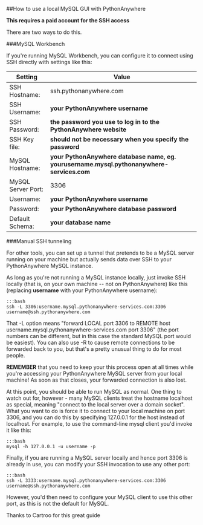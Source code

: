 
<!--
.. title: SSH tunnelling
.. slug: SSHTunnelling
.. date: 2015-05-13 14:35:28 UTC+01:00
.. tags:
.. category:
.. link:
.. description:
.. type: text
-->





##How to use a local MySQL GUI with PythonAnywhere


**This requires a paid account for the SSH access**

There are two ways to do this.


###MySQL Workbench


If you're running MySQL Workbench, you can configure it to connect using SSH directly with settings like this:

| Setting  | Value |
|--|--|
| SSH Hostname:  | ssh.pythonanywhere.com |
| SSH Username:  | **your PythonAnywhere username** |
| SSH Password:  | **the password you use to log in to the PythonAnywhere website** |
| SSH Key file:  | **should not be necessary when you specify the password** |
| MySQL Hostname:  | **your PythonAnywhere database name, eg. yourusername.mysql.pythonanywhere-services.com** |
| MySQL Server Port:  | 3306 |
| Username:  | **your PythonAnywhere username** |
| Password:  | **your PythonAnywhere database password** |
| Default Schema:  | **your database name** |


###Manual SSH tunneling


For other tools, you can set up a tunnel that pretends to be a MySQL server running on your machine but actually sends data over SSH to your PythonAnywhere MySQL instance.

As long as you're not running a MySQL instance locally, just invoke SSH locally (that is, on your own machine -- not on PythonAnywhere) like this (replacing **username** with your PythonAnywhere username):

    :::bash
    ssh -L 3306:username.mysql.pythonanywhere-services.com:3306 username@ssh.pythonanywhere.com


That -L option means "forward LOCAL port 3306 to REMOTE host username.mysql.pythonanywhere-services.com port 3306" (the port numbers can be different, but in this case the standard MySQL port would be easiest). You can also use -R to cause remote connections to be forwarded back to you, but that's a pretty unusual thing to do for most people.

**REMEMBER** that you need to keep your this process open at all times while you're accessing your PythonAnywhere MySQL server from your local machine! As soon as that closes, your forwarded connection is also lost.

At this point, you should be able to run MySQL as normal. One thing to watch out for, however - many MySQL clients treat the hostname localhost as special, meaning "connect to the local server over a domain socket". What you want to do is force it to connect to your local machine on port 3306, and you can do this by specifying 127.0.0.1 for the host instead of localhost. For example, to use the command-line mysql client you'd invoke it like this:

    :::bash
    mysql -h 127.0.0.1 -u username -p


Finally, if you are running a MySQL server locally and hence port 3306 is already in use, you can modify your SSH invocation to use any other port:

    :::bash
    ssh -L 3333:username.mysql.pythonanywhere-services.com:3306 username@ssh.pythonanywhere.com


However, you'd then need to configure your MySQL client to use this other port, as this is not the default for MySQL.

Thanks to Cartroo for this great guide
